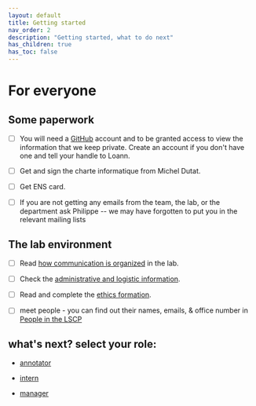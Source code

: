 ```yaml
---
layout: default
title: Getting started
nav_order: 2
description: "Getting started, what to do next"
has_children: true
has_toc: false
---
```


# For everyone

## Some paperwork

- [ ] You will need a [GitHub](https://github.com) account and to be granted access to view the information that we keep private. Create an account if you don't have one and tell your handle to Loann.

- [ ] Get and sign the charte informatique from Michel Dutat.

- [ ] Get ENS card.

- [ ] If you are not getting any emails from the team, the lab, or the department ask Philippe -- we may have forgotten to put you in the relevant mailing lists

## The lab environment

- [ ] Read [how communication is organized](./communication) in the lab.

- [ ] Check the [administrative and logistic information](./logistics).

- [ ] Read and complete the [ethics formation](./ethics).

- [ ] meet people - you can find out their names, emails, & office number in 
[People in the LSCP](https://docs.google.com/spreadsheets/d/1-e8knsDx-rcT-nSBc66jt5cV6788EMgOjDpw8wzcfe4/edit#gid=1013895259)

## what's next? select your role:

- [annotator](./getting-started/annotators)

- [intern](./getting-started/interns)

- [manager](./getting-started/managers)

<!--- Scripts that are required for this specific page. It won't be displayed. Keep that section after all markdown.
-->
<!--- Enables the checkboxes-->
<script>
var inp = document.getElementsByTagName("input");
for (var i = 0; i < inp.length; i++) {
    if ( inp[i].type == "checkbox" ) {
        inp[i].disabled=false;
    }
}
</script>